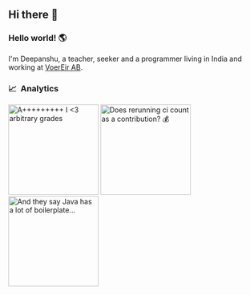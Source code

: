 ## Hi there 👋

<!--
**deebhatia/deebhatia** is a ✨ _special_ ✨ repository because its `README.md` (this file) appears on your GitHub profile.

Here are some ideas to get you started:

- 🔭 I’m currently working on ...
- 🌱 I’m currently learning ...
- 👯 I’m looking to collaborate on ...
- 🤔 I’m looking for help with ...
- 💬 Ask me about ...
- 📫 How to reach me: ...
- 😄 Pronouns: ...
- ⚡ Fun fact: ...
-->

### Hello world! 🌎 

I'm Deepanshu, a teacher, seeker and a programmer living in India and working at [VoerEir AB](https://www.voereir.com). 

### 📈 &nbsp;Analytics

<img title="A+++++++++ I <3 arbitrary grades" height="180em" src="https://github-readme-stats-eight-theta.vercel.app/api?username=deebhatia&show_icons=true&theme=algolia&include_all_commits=true&count_private=true&line_height=26%22"/>

<img title="Does rerunning ci count as a contribution? 💰" height="180em" src="https://github-readme-streak-stats.herokuapp.com/?user=deebhatia&theme=vue-dark&hide_border=true&theme=algolia&ount_private=true&line_height=26%22"/>

<img title="And they say Java has a lot of boilerplate..." height="180em" src="https://github-readme-stats-eight-theta.vercel.app/api/top-langs/?username=deebhatia&layout=compact&langs_count=8&theme=algolia&line_height=26"/>
